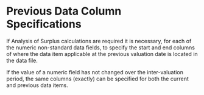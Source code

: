 # Previous Data Column Specifications

If Analysis of Surplus calculations are required it is necessary, for
each of the numeric non-standard data fields, to specify the start and
end columns of where the data item applicable at the previous valuation
date is located in the data file.

If the value of a numeric field has not changed over the inter-valuation
period, the same columns (exactly) can be specified for both the current
and previous data items.
